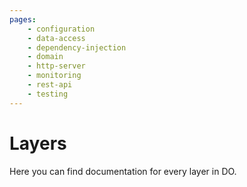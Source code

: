 ```yaml
---
pages:
    - configuration
    - data-access
    - dependency-injection
    - domain
    - http-server
    - monitoring
    - rest-api
    - testing
---
```


# Layers

Here you can find documentation for every layer in DO.

